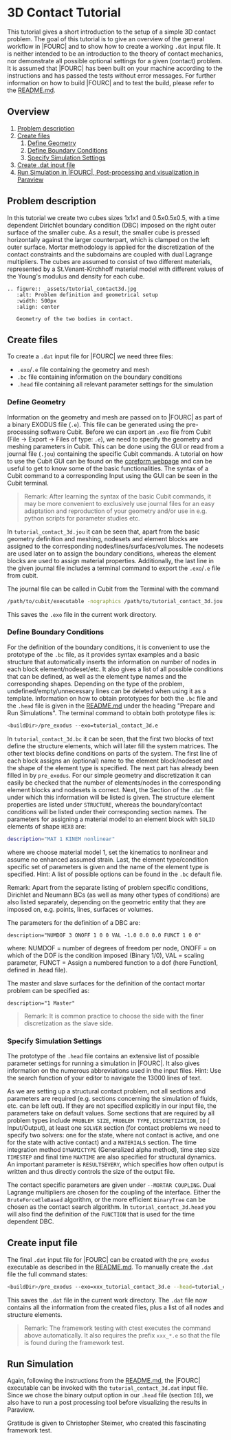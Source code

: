 # 3D Contact Tutorial

This tutorial gives a short introduction to the setup of a simple 3D contact problem.
The goal of this tutorial is to give an overview of the general workflow in |FOURC| and to show how to create a
working `.dat` input file.
It is neither intended to be an introduction to the theory of contact mechanics, nor demonstrate all possible optional
settings for a given (contact) problem.
It is assumed that |FOURC| has been built on your machine according to the instructions and has passed the tests without
error messages.
For further information on how to build |FOURC| and to test the build, please refer to
the [README.md](https://github.com/4C-multiphysics/4C/blob/main/README.md).

## Overview

1. [Problem description](#problem-description)
1. [Create files](#create-files)
    1. [Define Geometry](#define-geometry)
    1. [Define Boundary Conditions](#define-boundary-conditions)
    1. [Specify Simulation Settings](#specify-simulation-settings)
1. [Create .dat input file](#create-input-file)
1. [Run Simulation in |FOURC|, Post-processing and visualization in Paraview](#run-simulation)

## Problem description

In this tutorial we create two cubes sizes 1x1x1 and 0.5x0.5x0.5,
with a time dependent Dirichlet boundary condition (DBC) imposed on the right outer surface of the smaller cube.
As a result, the smaller cube is pressed horizontally against the larger counterpart, which is clamped on the left outer
surface.
Mortar methodology is applied for the discretization of the contact constraints and the subdomains are coupled with dual
Lagrange multipliers.
The cubes are assumed to consist of two different materials,
represented by a St.Venant-Kirchhoff material model with different values of the Young's modulus and density for each
cube.

```{eval-rst}
.. figure:: _assets/tutorial_contact3d.jpg
   :alt: Problem definition and geometrical setup
   :width: 500px
   :align: center

   Geometry of the two bodies in contact.
```

## Create files

To create a `.dat` input file for |FOURC| we need three files:

- `.exo`/`.e` file containing the geometry and mesh
- `.bc` file containing information on the boundary conditions
- `.head` file containing all relevant parameter settings for the simulation

### Define Geometry

Information on the geometry and mesh are passed on to |FOURC| as part of a binary EXODUS file (`.e`).
This file can be generated using the pre-processing software Cubit.
Before we can export an `.exo` file from Cubit (File -> Export -> Files of type: `.e`), we need to specify the geometry
and meshing parameters in Cubit.
This can be done using the GUI or read from a journal file (`.jou`) containing the specific Cubit commands.
A tutorial on how to use the Cubit GUI can be found on
the [coreform webpage](https://coreform.com/products/coreform-cubit/tutorials/) and can be useful to get to know some of
the basic functionalities.
The syntax of a Cubit command to a corresponding Input using the GUI can be seen in the Cubit terminal.

> Remark: After learning the syntax of the basic Cubit commands,
> it may be more convenient to exclusively use journal files for an easy adaptation and reproduction of your geometry
> and/or use in e.g. python scripts for parameter studies etc.

In `tutorial_contact_3d.jou` it can be seen that, apart from the basic geometry definition and meshing,
nodesets and element blocks are assigned to the corresponding nodes/lines/surfaces/volumes.
The nodesets are used later on to assign the boundary conditions, whereas the element blocks are used to assign material
properties.
Additionally, the last line in the given journal file includes a terminal command to export the `.exo`/`.e` file from
cubit.

The journal file can be called in Cubit from the Terminal with the command

```bash
/path/to/cubit/executable -nographics /path/to/tutorial_contact_3d.jou
```

This saves the `.exo` file in the current work directory.

### Define Boundary Conditions

For the definition of the boundary conditions, it is convenient to use the prototype of the `.bc` file,
as it provides syntax examples and a basic structure that automatically inserts the information on number of nodes in
each block element/nodeset/etc.
It also gives a list of all possible conditions that can be defined, as well as the element type names and the
corresponding shapes.
Depending on the type of the problem, undefined/empty/unnecessary lines can be deleted when using it as a template.
Information on how to obtain prototypes for both the `.bc` file and the `.head` file is given in
the [README.md](https://github.com/4C-multiphysics/4C/blob/main/README.md) under the heading "Prepare and Run Simulations".
The terminal command to obtain both prototype files is:

```bash
<buildDir>/pre_exodus --exo=tutorial_contact_3d.e
```

In `tutorial_contact_3d.bc` it can be seen, that the first two blocks of text define the structure elements, which will
later fill the system matrices.
The other text blocks define conditions on parts of the system.
The first line of each block assigns an (optional) name to the element block/nodeset and the shape of the element type
is specified.
The next part has already been filled in by `pre_exodus`.
For our simple geometry and discretization it can easily be checked that the number of elements/nodes in the
corresponding element blocks and nodesets is correct.
Next, the Section of the `.dat` file under which this information will be listed is given.
The structure element properties are listed under `STRUCTURE`, whereas the boundary/contact conditions will be listed
under their corresponding section names.
The parameters for assigning a material model to an element block with `SOLID` elements of shape `HEX8` are:

```bash
description="MAT 1 KINEM nonlinear"
```

where we choose material model 1, set the kinematics to nonlinear and assume no enhanced assumed strain.
Last, the element type/condition specific set of parameters is given and the name of the element type is specified.
Hint: A list of possible options can be found in the `.bc` default file.

Remark: Apart from the separate listing of problem specific conditions, Dirichlet and Neumann BCs (as well as many other
types of conditions) are also listed separately,
depending on the geometric entity that they are imposed on, e.g. points, lines, surfaces or volumes.

The parameters for the definition of a DBC are:

```description="NUMDOF 3 ONOFF 1 0 0 VAL -1.0 0.0 0.0 FUNCT 1 0 0"```

where: NUMDOF = number of degrees of freedom per node, ONOFF = on which of the DOF is the condition imposed (Binary
1/0),
VAL = scaling parameter, FUNCT = Assign a numbered function to a dof (here Function1, defined in .head file).

The master and slave surfaces for the definition of the contact mortar problem can be specified as:

```description="1 Master"```

> Remark: It is common practice to choose the side with the finer discretization as the slave side.

### Specify Simulation Settings

The prototype of the `.head` file contains an extensive list of possible parameter settings for running a simulation in
|FOURC|.
It also gives information on the numerous abbreviations used in the input files.
Hint: Use the search function of your editor to navigate the 13000 lines of text.

As we are setting up a structural contact problem, not all sections and parameters are required (e.g. sections
concerning the simulation of fluids, etc. can be left out).
If they are not specified explicitly in our input file, the parameters take on default values.
Some sections that are required by all problem types include `PROBLEM SIZE`, `PROBLEM TYPE`, `DISCRETIZATION`, `IO` (
Input/Output),
at least one `SOLVER` section (for contact problems we need to specify two solvers:
one for the state, where not contact is active, and one for the state with active contact) and a `MATERIALS` section.
The time integration method `DYNAMICTYPE` (Generalized alpha method), time step size `TIMESTEP` and final time `MAXTIME`
are also specified for structural dynamics.
An important parameter is `RESULTSEVERY`, which specifies how often output is written and thus directly controls the
size of the output file.

The contact specific parameters are given under `--MORTAR COUPLING`. Dual Lagrange multipliers are chosen for the
coupling of the interface.
Either the `BruteForceEleBased` algorithm, or the more efficient `BinaryTree` can be chosen as the contact search
algorithm.
In `tutorial_contact_3d.head` you will also find the definition of the `FUNCTION` that is used for the time dependent
DBC.

## Create input file

The final `.dat` input file for |FOURC| can be created with the `pre_exodus` executable
as described in the [README.md](https://github.com/4C-multiphysics/4C/blob/main/README.md).
To manually create the `.dat` file the full command states:

```bash
<buildDir>/pre_exodus --exo=xxx_tutorial_contact_3d.e --head=tutorial_contact_3d.head --bc=tutorial_contact_3d.bc --dat=tutorial_contact_3d.dat
```

This saves the `.dat` file in the current work directory. The `.dat` file now contains all the information from the
created files,
plus a list of all nodes and structure elements.

> Remark: The framework testing with ctest executes the command above automatically.
> It also requires the prefix `xxx_*.e` so that the file is found during the framework test.

## Run Simulation

Again, following the instructions from the [README.md](https://github.com/4C-multiphysics/4C/blob/main/README.md), the
|FOURC|
executable can be invoked with the `tutorial_contact_3d.dat` input file.
Since we chose the binary output option in our `.head` file (section `IO`),
we also have to run a post processing tool before visualizing the results in Paraview.

Gratitude is given to Christopher Steimer, who created this fascinating framework test.
